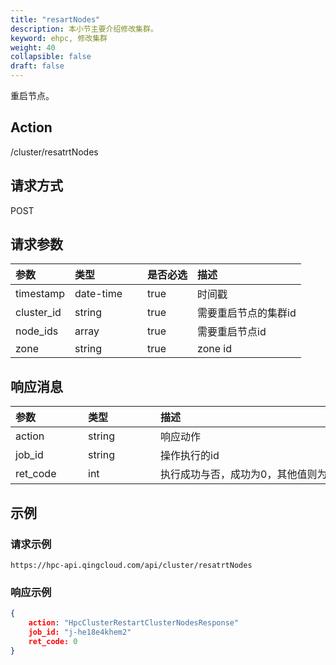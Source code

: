 ```yaml
---
title: "resartNodes"
description: 本小节主要介绍修改集群。 
keyword: ehpc, 修改集群
weight: 40
collapsible: false
draft: false
---
```


重启节点。

## Action

/cluster/resatrtNodes

## 请求方式

POST

## 请求参数

| 参数       | <span style="display:inline-block;width:100px">类型</span> | 是否必选 | 描述                 |
| :--------- | :--------------------------------------------------------- | :------- | :------------------- |
| timestamp  | date-time                                                  | true     | 时间戳               |
| cluster_id | string                                                     | true     | 需要重启节点的集群id |
| node_ids   | array                                                      | true     | 需要重启节点id       |
| zone       | string                                                     | true     | zone id              |

## 响应消息

| <span style="display:inline-block;width:100px">参数</span> | <span style="display:inline-block;width:100px">类型</span> | <span style="display:inline-block;width:380px">描述</span> | 取值样例                              |
| :--------------------------------------------------------- | :--------------------------------------------------------- | :--------------------------------------------------------- | ------------------------------------- |
| action                                                     | string                                                     | 响应动作                                                   | HpcClusterRestartClusterNodesResponse |
| job_id                                                     | string                                                     | 操作执行的id                                               | j-xxxxx                               |
| ret_code                                                   | int                                                        | 执行成功与否，成功为0，其他值则为错误代码                  | 0                                     |

## 示例

### 请求示例

```url
https://hpc-api.qingcloud.com/api/cluster/resatrtNodes
```

### 响应示例

```json
{
	action: "HpcClusterRestartClusterNodesResponse"
	job_id: "j-he18e4khem2"
	ret_code: 0
}
```
